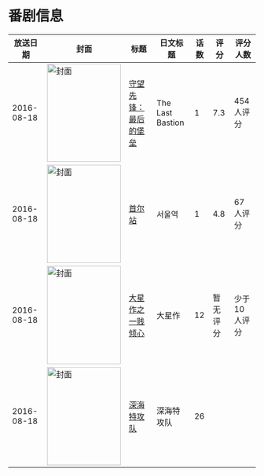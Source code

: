 # 番剧信息

|放送日期|封面|标题|日文标题|话数|评分|评分人数|
|---|---|---|---|---|---|---|
|2016-08-18|<img src="//lain.bgm.tv/pic/cover/c/69/ab/190630_o2OOA.jpg" alt="封面" style="width:150px;height:200px;object-fit:cover;">|[守望先锋：最后的堡垒](https://bangumi.tv/subject/190630)|The Last Bastion|1|7.3|454人评分|
|2016-08-18|<img src="//lain.bgm.tv/pic/cover/c/39/b3/192685_aXE3E.jpg" alt="封面" style="width:150px;height:200px;object-fit:cover;">|[首尔站](https://bangumi.tv/subject/192685)|서울역|1|4.8|67人评分|
|2016-08-18|<img src="//lain.bgm.tv/pic/cover/c/89/61/228781_HAEE4.jpg" alt="封面" style="width:150px;height:200px;object-fit:cover;">|[大星作之一贱倾心](https://bangumi.tv/subject/228781)|大星作|12|暂无评分|少于10人评分|
|2016-08-18|<img src="//lain.bgm.tv/pic/cover/c/bb/86/247786_036m0.jpg" alt="封面" style="width:150px;height:200px;object-fit:cover;">|[深海特攻队](https://bangumi.tv/subject/247786)|深海特攻队|26|||
